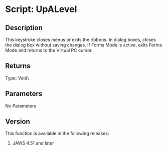 # Script: UpALevel

## Description

This keystroke closes menus or exits the ribbons. In dialog boxes,
closes the dialog box without saving changes. If Forms Mode is active,
exits Forms Mode and returns to the Virtual PC cursor.

## Returns

Type: Void\

## Parameters

No Parameters

## Version

This function is available in the following releases:

1.  JAWS 4.51 and later
